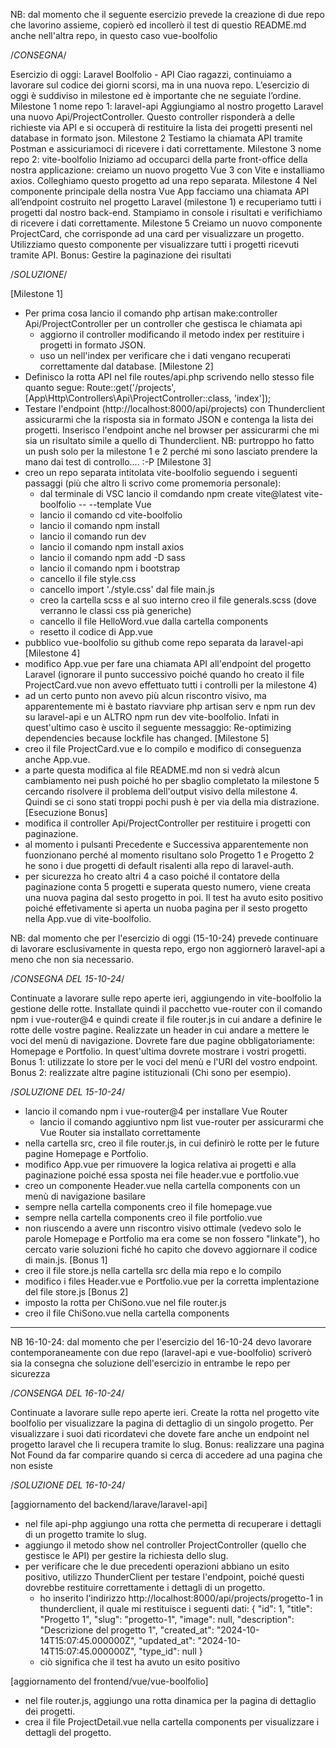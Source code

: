 NB: dal momento che il seguente esercizio prevede la creazione di due repo che lavorino assieme, copierò ed incollerò il test di questio README.md anche nell'altra repo, in questo caso vue-boolfolio

/*CONSEGNA*/

Esercizio di oggi: Laravel Boolfolio - API
Ciao ragazzi, continuiamo a lavorare sul codice dei giorni scorsi, ma in una nuova repo. L’esercizio di oggi è suddiviso in milestone ed è importante che ne seguiate l’ordine.
Milestone 1 nome repo 1: laravel-api Aggiungiamo al nostro progetto Laravel una nuovo Api/ProjectController. Questo controller risponderà a delle richieste via API e si occuperà di restituire la lista dei progetti presenti nel database in formato json.
Milestone 2 Testiamo la chiamata API tramite Postman e assicuriamoci di ricevere i dati correttamente.
Milestone 3 nome repo 2: vite-boolfolio Iniziamo ad occuparci della parte front-office della nostra applicazione: creiamo un nuovo progetto Vue 3 con Vite e installiamo axios. Colleghiamo questo progetto ad una repo separata.
Milestone 4 Nel componente principale della nostra Vue App facciamo una chiamata API all’endpoint costruito nel progetto Laravel (milestone 1) e recuperiamo tutti i progetti dal nostro back-end. Stampiamo in console i risultati e verifichiamo di ricevere i dati correttamente.
Milestone 5 Creiamo un nuovo componente ProjectCard, che corrisponde ad una card per visualizzare un progetto. Utilizziamo questo componente per visualizzare tutti i progetti ricevuti tramite API.
Bonus: Gestire la paginazione dei risultati

/*SOLUZIONE*/

[Milestone 1]
- Per prima cosa lancio il comando php artisan make:controller Api/ProjectController per un controller che gestisca le chiamata api
    - aggiorno il controller modificando il metodo index per restituire i progetti in formato JSON.
    - uso un nell'index per verificare che i dati vengano recuperati correttamente dal database.
[Milestone 2]
- Definisco la rotta API nel file routes/api.php scrivendo nello stesso file quanto segue:
    Route::get('/projects', [App\Http\Controllers\Api\ProjectController::class, 'index']);
- Testare l'endpoint (http://localhost:8000/api/projects) con Thunderclient assicurarmi che la risposta sia in formato JSON e contenga la lista dei progetti. Inserisco l'endpoint anche nel browser per assicurarmi che mi sia un risultato simile a quello di Thunderclient.
NB: purtroppo ho fatto un push solo per la milestone 1 e 2 perché mi sono lasciato prendere la mano dai test di controllo.... :-P
[Milestone 3]
- creo un repo separata intitolata vite-boolfolio seguendo i seguenti passaggi (più che altro li scrivo come promemoria personale):
    - dal terminale di VSC lancio il comdando npm create vite@latest vite-boolfolio -- --template Vue
    - lancio il comando cd vite-boolfolio
    - lancio il comando npm install
    - lancio il comando run dev
    - lancio il comando npm install axios
    - lancio il comando npm add -D sass
    - lancio il comando npm i bootstrap
    - cancello il file style.css 
    - cancello import './style.css' dal file main.js 
    - creo la cartella scss e al suo interno creo il file generals.scss (dove verranno le classi css pià generiche)
    - cancello il file HelloWord.vue dalla cartella components
    - resetto il codice di App.vue
- pubblico vue-boolfolio su github come repo separata da laravel-api
[Milestone 4]
- modifico App.vue per fare una chiamata API all'endpoint del progetto Laravel (ignorare il punto successivo poiché quando ho creato il file ProjectCard.vue non avevo effettuato tutti i controlli per la milestone 4)
- ad un certo punto non avevo più alcun riscontro visivo, ma apparentemente mi è bastato riavviare php artisan serv e npm run dev su laravel-api e un ALTRO npm run dev vite-boolfolio. Infati in quest'ultimo caso è uscito il seguente messaggio: Re-optimizing dependencies because lockfile has changed.
[Milestone 5]
- creo il file ProjectCard.vue e lo compilo e modifico di conseguenza anche App.vue.
- a parte questa modifica al file README.md non si vedrà alcun cambiamento nei push poiché ho per sbaglio completato la milestone 5 cercando risolvere il problema dell'output visivo della milestone 4. Quindi se ci sono stati troppi pochi push è per via della mia distrazione.
[Esecuzione Bonus]
- modifica il controller Api/ProjectController per restituire i progetti con paginazione.
- al momento i pulsanti Precedente e Successiva apparentemente non fuonzionano perché al momento risultano solo Progetto 1 e Progetto 2 he sono i due progetti di default risalenti alla repo di laravel-auth.
- per sicurezza ho creato altri 4 a caso poiché il contatore della paginazione conta 5 progetti e superata questo numero, viene creata una nuova pagina dal sesto progetto in poi. Il test ha avuto esito positivo poiché effetivamente si aperta un nuoba pagina per il sesto progetto nella App.vue di vite-boolfolio.

NB: dal momento che per l'esercizio di oggi (15-10-24) prevede continuare di lavorare esclusivamente in questa repo, ergo non aggiornerò laravel-api a meno che non sia necessario.

/*CONSEGNA DEL 15-10-24*/

Continuate a lavorare sulle repo aperte ieri, aggiungendo in vite-boolfolio la gestione delle rotte.
Installate quindi il pacchetto vue-router con il comando npm i vue-router@4 e quindi create il file router.js in cui andare a definire le rotte delle vostre pagine.
Realizzate un header in cui andare a mettere le voci del menù di navigazione. Dovrete fare due pagine obbligatoriamente: Homepage e Portfolio. In quest'ultima dovrete mostrare i vostri progetti.
Bonus 1: utilizzate lo store per le voci del menù e l'URI del vostro endpoint.
Bonus 2: realizzate altre pagine istituzionali (Chi sono per esempio).

/*SOLUZIONE DEL 15-10-24*/

- lancio il comando npm i vue-router@4 per installare Vue Router
    - lancio il comando aggiuntivo npm list vue-router per assicurarmi che Vue Router sia installato correttamente
- nella cartella src, creo il file router.js, in cui definirò le rotte per le future pagine Homepage e Portfolio.
- modifico App.vue per rimuovere la logica relativa ai progetti e alla paginazione poiché essa sposta nei file header.vue e portfolio.vue
- creo un componente Header.vue nella cartella components con un menù di navigazione basilare
- sempre nella cartella components creo il file homepage.vue
- sempre nella cartella components creo il file portfolio.vue
- non riuscendo a avere unn riscontro visivo ottimale (vedevo solo le parole Homepage e Portfolio ma era come se non fossero "linkate"), ho cercato varie soluzioni fiché ho capito che dovevo aggiornare il codice di main.js.
[Bonus 1]
- creo il file store.js nella cartella src della mia repo e lo compilo
- modifico  i files Header.vue e Portfolio.vue per la corretta implentazione del file store.js
[Bonus 2]
- imposto la rotta per ChiSono.vue nel file router.js
- creo il file ChiSono.vue nella cartella components

______________________________________________________________________________________________________________________________________________________________________________________________

NB 16-10-24: dal momento che per l'esercizio del 16-10-24 devo lavorare contemporaneamente con due repo (laravel-api e vue-boolfolio) scriverò sia la consegna che soluzione dell'esercizio in  entrambe le repo per sicurezza

/*CONSENGA DEL 16-10-24*/

Continuate a lavorare sulle repo aperte ieri. Create la rotta nel progetto vite boolfolio per visualizzare la pagina di dettaglio di un singolo progetto. Per visualizzare i suoi dati ricordatevi che dovete fare anche un endpoint nel progetto laravel che li recupera tramite lo slug.
Bonus: realizzare una pagina Not Found da far comparire quando si cerca di accedere ad una pagina che non esiste

/*SOLUZIONE DEL 16-10-24*/

[aggiornamento del backend/larave/laravel-api]

- nel file api-php aggiungo una rotta che permetta di recuperare i dettagli di un progetto tramite lo slug.
- aggiungo il metodo show nel controller ProjectController (quello che gestisce le API) per gestire la richiesta dello slug.
- per verificare che le due precedenti operazioni abbiano un esito positivo, utilizzo ThunderClient per testare l'endpoint, poiché questi dovrebbe restituire correttamente i dettagli di un  progetto.
    - ho inserito l'indirizzo http://localhost:8000/api/projects/progetto-1 in thunderclient, il quale mi restituisce i seguenti dati:
        {
            "id": 1,
            "title": "Progetto 1",
            "slug": "progetto-1",
            "image": null,
            "description": "Descrizione del progetto 1",
            "created_at": "2024-10-14T15:07:45.000000Z",
            "updated_at": "2024-10-14T15:07:45.000000Z",
            "type_id": null
        } 
    - ciò significa che il test ha avuto un esito positivo


[aggiornamento del frontend/vue/vue-boolfolio]

- nel file router.js, aggiungo una rotta dinamica per la pagina di dettaglio dei progetti. 
- crea il file ProjectDetail.vue nella cartella components per visualizzare i dettagli del progetto.